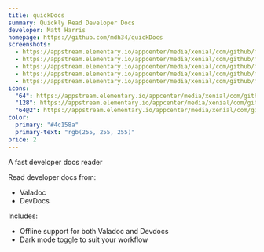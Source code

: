 ```yaml
---
title: quickDocs
summary: Quickly Read Developer Docs
developer: Matt Harris
homepage: https://github.com/mdh34/quickDocs
screenshots:
  - https://appstream.elementary.io/appcenter/media/xenial/com/github/mdh34.quickdocs.desktop/84AF23BED97ECD374B8371A7E5EF2D56/screenshots/image-1_orig.png
  - https://appstream.elementary.io/appcenter/media/xenial/com/github/mdh34.quickdocs.desktop/84AF23BED97ECD374B8371A7E5EF2D56/screenshots/image-2_orig.png
  - https://appstream.elementary.io/appcenter/media/xenial/com/github/mdh34.quickdocs.desktop/84AF23BED97ECD374B8371A7E5EF2D56/screenshots/image-3_orig.png
  - https://appstream.elementary.io/appcenter/media/xenial/com/github/mdh34.quickdocs.desktop/84AF23BED97ECD374B8371A7E5EF2D56/screenshots/image-4_orig.png
  - https://appstream.elementary.io/appcenter/media/xenial/com/github/mdh34.quickdocs.desktop/84AF23BED97ECD374B8371A7E5EF2D56/screenshots/image-5_orig.png
icons:
  "64": https://appstream.elementary.io/appcenter/media/xenial/com/github/mdh34.quickdocs.desktop/84AF23BED97ECD374B8371A7E5EF2D56/icons/64x64/com.github.mdh34.quickdocs_com.github.mdh34.quickdocs.png
  "128": https://appstream.elementary.io/appcenter/media/xenial/com/github/mdh34.quickdocs.desktop/84AF23BED97ECD374B8371A7E5EF2D56/icons/128x128/com.github.mdh34.quickdocs_com.github.mdh34.quickdocs.png
  "64@2": https://appstream.elementary.io/appcenter/media/xenial/com/github/mdh34.quickdocs.desktop/84AF23BED97ECD374B8371A7E5EF2D56/icons/64x64@2/com.github.mdh34.quickdocs_com.github.mdh34.quickdocs.png
color:
  primary: "#4c158a"
  primary-text: "rgb(255, 255, 255)"
price: 2
---
```


<p>A fast developer docs reader</p>
<p>Read developer docs from:</p>
<ul>
  <li>Valadoc</li>
  <li>DevDocs</li>
</ul>
<p>Includes:</p>
<ul>
  <li>Offline support for both Valadoc and Devdocs</li>
  <li>Dark mode toggle to suit your workflow</li>
</ul>